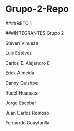 # Grupo-2-Repo
####RETO 1

###INTEGRANTES Grupo 2

Steven Vinueza

Luis Estévez

Carlos E. Alejandro E

Erick Almeida

Danny Quishpe

Rudel Huancas

Jorge Escobar

Juan Carlos Reinoso

Fernando Guaytarilla